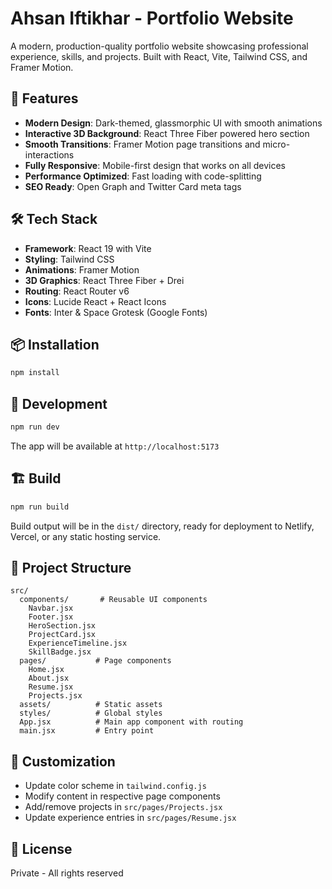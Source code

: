 # Ahsan Iftikhar - Portfolio Website

A modern, production-quality portfolio website showcasing professional experience, skills, and projects. Built with React, Vite, Tailwind CSS, and Framer Motion.

## 🚀 Features

- **Modern Design**: Dark-themed, glassmorphic UI with smooth animations
- **Interactive 3D Background**: React Three Fiber powered hero section
- **Smooth Transitions**: Framer Motion page transitions and micro-interactions
- **Fully Responsive**: Mobile-first design that works on all devices
- **Performance Optimized**: Fast loading with code-splitting
- **SEO Ready**: Open Graph and Twitter Card meta tags

## 🛠️ Tech Stack

- **Framework**: React 19 with Vite
- **Styling**: Tailwind CSS
- **Animations**: Framer Motion
- **3D Graphics**: React Three Fiber + Drei
- **Routing**: React Router v6
- **Icons**: Lucide React + React Icons
- **Fonts**: Inter & Space Grotesk (Google Fonts)

## 📦 Installation

```bash
npm install
```

## 🏃 Development

```bash
npm run dev
```

The app will be available at `http://localhost:5173`

## 🏗️ Build

```bash
npm run build
```

Build output will be in the `dist/` directory, ready for deployment to Netlify, Vercel, or any static hosting service.

## 📁 Project Structure

```
src/
  components/       # Reusable UI components
    Navbar.jsx
    Footer.jsx
    HeroSection.jsx
    ProjectCard.jsx
    ExperienceTimeline.jsx
    SkillBadge.jsx
  pages/           # Page components
    Home.jsx
    About.jsx
    Resume.jsx
    Projects.jsx
  assets/          # Static assets
  styles/          # Global styles
  App.jsx          # Main app component with routing
  main.jsx         # Entry point
```

## 🎨 Customization

- Update color scheme in `tailwind.config.js`
- Modify content in respective page components
- Add/remove projects in `src/pages/Projects.jsx`
- Update experience entries in `src/pages/Resume.jsx`

## 📄 License

Private - All rights reserved
